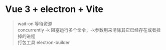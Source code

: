 # Vue 3 + electron + Vite

> wait-on 等待资源  
> concurrently  -k 阻塞运行多个命令，-k参数用来清除其它已经存在或者挂掉的进程  
> 打包工具 electron-builder  
